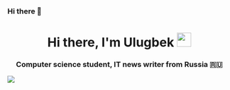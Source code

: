 ### Hi there 👋
<h1 align="center">Hi there, I'm <a  target="_blank">Ulugbek</a> 
<img src="https://github.com/blackcater/blackcater/raw/main/images/Hi.gif" height="32"/></h1>
<h3 align="center">Computer science student, IT news writer from Russia 🇷🇺</h3>
<img src="https://drycode.ru/wp-content/uploads/2023/03/python-hello-world.png](https://yandex.ru/images/search?from=tabbar&img_url=https%3A%2F%2Fsun3-11.userapi.com%2FolKgYspFR_nYWBkTunZwUH8Z6fQweOmHZHjnvg%2FmYhmDhQbYIw.jpg&lr=20100&ogl_url=https%3A%2F%2Fsun3-11.userapi.com%2FolKgYspFR_nYWBkTunZwUH8Z6fQweOmHZHjnvg%2FmYhmDhQbYIw.jpg&pos=2&rlt_url=https%3A%2F%2Fcdn-edge.kwork.ru%2Fpics%2Ft3%2F05%2F21311018-1655653505.jpg&rpt=simage&text=python">


<!--
**00ulugbek00/00ulugbek00** is a ✨ _special_ ✨ repository because its `README.md` (this file) appears on your GitHub profile.

Here are some ideas to get you started:

- 🔭 I’m currently working on ...
- 🌱 I’m currently learning ...
- 👯 I’m looking to collaborate on ...
- 🤔 I’m looking for help with ...
- 💬 Ask me about ...
- 📫 How to reach me: ...
- 😄 Pronouns: ...
- ⚡ Fun fact: ...
-->
